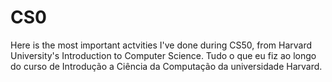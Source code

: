# CS0
Here is the most important actvities I've done during CS50, from Harvard University's Introduction to Computer Science.
Tudo o que eu fiz ao longo do curso de Introdução a Ciência da Computação da universidade Harvard. 
